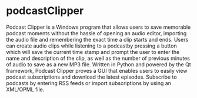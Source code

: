 # podcastClipper

Podcast Clipper is a Windows program that allows users to save memorable podcast moments without the hassle of opening an audio editor,
importing the audio file and remembering the exact time a clip starts and ends.  Users can create audio clips while listening to a
podcastby pressing a button which will save the current time stamp and prompt the user to enter the name and description of the clip,
as well as the number of previous minutes of audio to save as a new MP3 file.  Written in Python and powered by the Qt framework, Podcast
Clipper proves a GUI that enables users to easily view podcast subscriptions and download the latest episodes.  Subscribe to podcasts by
entering RSS feeds or import subscriptions by using an XML/OPML file.
